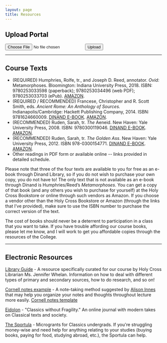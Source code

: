 ```yaml
---
layout: page
title: Resources
---
```


## <a style="color: #000000;" name="up">Upload Portal</a>

<div id="form">
  <form id="fileUpload">
    <input
      type="file"
      accept=".doc,.docx,.pdf"
    />
    <button type="submit" id="submit-btn">Upload</button>
  </form>
</div>

<hr>

## Course Texts

- (REQUIRED) Humphries, Rolfe, tr., and Joseph D. Reed, annotator. *Ovid:* Metamorphoses. Bloomington: Indiana University Press, 2018. ISBN: 9780253033598 (paperback); 9780253034496 (web PDF); 9780253033703 (ePub). [AMAZON](https://www.amazon.com/Metamorphoses-New-Annotated-Rolfe-Humphries-ebook/dp/B07CMS5ZG7/ref=sr_1_1?keywords=humphries+metamorphoses&qid=1559931339&s=gateway&sr=8-1).
- (REQUIRED / RECOMMENDED) Francese, Christopher and R. Scott Smith, eds. *Ancient Rome: An Anthology of Sources.* Indianapolis/Cambridge: Hackett Publishing Company, 2014. ISBN: 9781624660009. [DINAND E-BOOK](https://ebookcentral.proquest.com/lib/holycrosscollege-ebooks/detail.action?docID=1643864#). [AMAZON](https://www.amazon.com/Ancient-Rome-Anthology-Scott-Smith-ebook/dp/B00LVCVBFO/ref=sr_1_1_twi_kin_1?ie=UTF8&qid=1533754806&sr=8-1&keywords=francese+smith+anthology).
- (RECOMMENDED) Ruden, Sarah, tr. *The* Aeneid. New Haven: Yale University Press, 2008. ISBN: 9780300119046. [DINAND E-BOOK](https://ebookcentral.proquest.com/lib/holycrosscollege-ebooks/reader.action?docID=3420452). [AMAZON](https://www.amazon.com/Aeneid-Vergil/dp/0300151411/ref=sr_1_2?keywords=ruden+aeneid&qid=1559931401&s=gateway&sr=8-2).
- (RECOMMENDED) Ruden, Sarah, tr. *The Golden Ass*. New Haven: Yale University Press, 2012. ISBN 978-0300154771. [DINAND E-BOOK](https://ebookcentral.proquest.com/lib/holycrosscollege-ebooks/detail.action?docID=3420783#). [AMAZON](https://www.amazon.com/Golden-Ass-Apuleius-ebook/dp/B006VV2OBK/ref=sr_1_1?keywords=sarah+ruden+apuleius&qid=1559931446&s=gateway&sr=8-1).
- Other readings in PDF form or available online -- links provided in detailed schedule.

Please note that three of the four texts are available to you for free as an e-book through Dinand Library, so if you do not wish to purchase your own copy, you do not have to! The only text that is not available as an e-book through Dinand is Humphries/Reed’s *Metamorphoses*. You can get a copy of that book (and any others you wish to purchase for yourself) at the Holy Cross Bookstore or online through such vendors as Amazon. If you choose a vendor other than the Holy Cross Bookstore or Amazon (through the links that I’ve provided), make sure to use the ISBN number to purchase the correct version of the text.

The cost of books should never be a deterrent to participation in a class that you want to take. If you have trouble affording our course books, please let me know, and I will work to get you affordable copies through the resources of the College.

<hr>

## Electronic Resources

[Library Guide](#) - A resource specifically curated for our course by Holy Cross Librarian Ms. Jennifer Whelan. Information on how to deal with different types of primary and secondary sources, how to do research, and so on!

[Cornell notes example](https://alisoninnes.files.wordpress.com/2017/10/cornell-notes-quick-dirty-guide.pdf) - A note-taking method suggested by [Alison Innes](https://twitter.com/alisoninnes) that may help you organize your notes and thoughts throughout lecture more easily.
[Cornell notes template](https://alisoninnes.files.wordpress.com/2018/01/template-for-cornell-notes-unlined1.pdf)

[Eidolon](https://eidolon.pub) - "Classics without Fragility." An online journal with modern takes on Classical texts and society.

[The Sportula](https://thesportula.wordpress.com/) - Microgrants for Classics undergrads. If you're struggling money-wise and need help for anything relating to your studies (buying books, paying for food, studying abroad, etc.), the Sportula can help.
